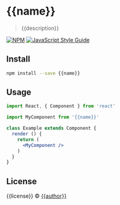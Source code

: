 # {{name}}

> {{description}}

[![NPM](https://img.shields.io/npm/v/{{name}}.svg)](https://www.npmjs.com/package/{{name}}) [![JavaScript Style Guide](https://img.shields.io/badge/code_style-standard-brightgreen.svg)](https://standardjs.com)

## Install

```bash
npm install --save {{name}}
```

## Usage

```jsx
import React, { Component } from 'react'

import MyComponent from '{{name}}'

class Example extends Component {
  render () {
    return (
      <MyComponent />
    )
  }
}
```

## License

{{license}} © [{{author}}](https://github.com/{{repo}})
